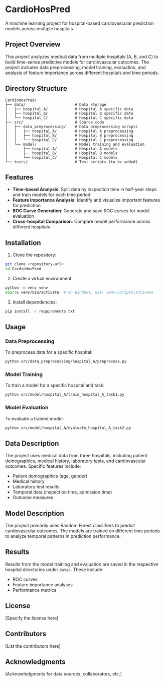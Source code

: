 # CardioHosPred

A machine learning project for hospital-based cardiovascular prediction models across multiple hospitals.

## Project Overview

This project analyzes medical data from multiple hospitals (A, B, and C) to build time-series predictive models for cardiovascular outcomes. The project includes data preprocessing, model training, evaluation, and analysis of feature importance across different hospitals and time periods.

## Directory Structure

```
CardioHosPred/
├── data/                      # Data storage
│   ├── hospital_A/            # Hospital A specific data
│   ├── hospital_B/            # Hospital B specific data
│   └── hospital_C/            # Hospital C specific data
├── src/                       # Source code
│   ├── data_preprocessing/    # Data preprocessing scripts
│   │   ├── hospital_A/        # Hospital A preprocessing
│   │   ├── hospital_B/        # Hospital B preprocessing
│   │   └── hospital_C/        # Hospital C preprocessing
│   └── model/                 # Model training and evaluation
│       ├── hospital_A/        # Hospital A models
│       ├── hospital_B/        # Hospital B models
│       └── hospital_C/        # Hospital C models
└── tests/                     # Test scripts (to be added)
```

## Features

- **Time-based Analysis**: Split data by inspection time in half-year steps and train models for each time period
- **Feature Importance Analysis**: Identify and visualize important features for prediction
- **ROC Curve Generation**: Generate and save ROC curves for model evaluation
- **Cross-hospital Comparison**: Compare model performance across different hospitals

## Installation

1. Clone the repository:

```bash
git clone <repository-url>
cd CardioHosPred
```

2. Create a virtual environment:

```bash
python -m venv venv
source venv/bin/activate  # On Windows, use: venv\Scripts\activate
```

3. Install dependencies:

```bash
pip install -r requirements.txt
```

## Usage

### Data Preprocessing

To preprocess data for a specific hospital:

```bash
python src/data_preprocessing/hospital_A/preprocess.py
```

### Model Training

To train a model for a specific hospital and task:

```bash
python src/model/hospital_A/train_hospital_A_task1.py
```

### Model Evaluation

To evaluate a trained model:

```bash
python src/model/hospital_A/evaluate_hospital_A_task2.py
```

## Data Description

The project uses medical data from three hospitals, including patient demographics, medical history, laboratory tests, and cardiovascular outcomes. Specific features include:

- Patient demographics (age, gender)
- Medical history
- Laboratory test results
- Temporal data (inspection time, admission time)
- Outcome measures

## Model Description

The project primarily uses Random Forest classifiers to predict cardiovascular outcomes. The models are trained on different time periods to analyze temporal patterns in prediction performance.

## Results

Results from the model training and evaluation are saved in the respective hospital directories under `data/`. These include:

- ROC curves
- Feature importance analyses
- Performance metrics

## License

[Specify the license here]

## Contributors

[List the contributors here]

## Acknowledgments

[Acknowledgments for data sources, collaborators, etc.] 